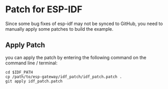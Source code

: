 # Patch for ESP-IDF

Since some bug fixes of esp-idf may not be synced to GitHub, you need to manually apply some patches to build the example.

## Apply Patch

you can apply the patch by entering the following command on the command line / terminal:

```
cd $IDF_PATH
cp /path/to/esp-gateway/idf_patch/idf_patch.patch .
git apply idf_patch.patch
```

